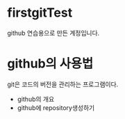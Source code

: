 # firstgitTest
github 연습용으로 만든 계정입니다.

# github의 사용법
git은 코드의 버전을 관리하는 프로그램이다.
 - github의 개요
 - github에 repository생성하기
